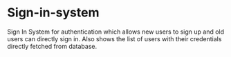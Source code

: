 # Sign-in-system
Sign In System for authentication which allows new users to sign up  and old users can directly sign in. Also shows the list of users with their credentials directly fetched from database.
